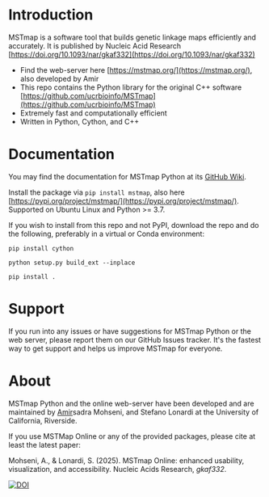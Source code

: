 # Introduction
MSTmap is a software tool that builds genetic linkage maps efficiently and accurately. It is published by Nucleic Acid Research [https://doi.org/10.1093/nar/gkaf332](https://doi.org/10.1093/nar/gkaf332)

- Find the web-server here [https://mstmap.org/](https://mstmap.org/), also developed by Amir
- This repo contains the Python library for the original C++ software [https://github.com/ucrbioinfo/MSTmap](https://github.com/ucrbioinfo/MSTmap)
- Extremely fast and computationally efficient
- Written in Python, Cython, and C++

# Documentation
You may find the documentation for MSTmap Python at its [GitHub Wiki](https://github.com/AmirUCR/MSTmap-Python/wiki).

Install the package via `pip install mstmap`, also here [https://pypi.org/project/mstmap/](https://pypi.org/project/mstmap/). Supported on Ubuntu Linux and Python >= 3.7.

If you wish to install from this repo and not PyPI, download the repo and do the following, preferably in a virtual or Conda environment:

`pip install cython`

`python setup.py build_ext --inplace`

`pip install .`

# Support
If you run into any issues or have suggestions for MSTmap Python or the web server, please report them on our GitHub Issues tracker. It's the fastest way to get support and helps us improve MSTmap for everyone.

# About
MSTmap Python and the online web-server have been developed and are maintained by <ins>Amir</ins>sadra Mohseni, and Stefano Lonardi at the University of California, Riverside.

If you use MSTMap Online or any of the provided packages, please cite at least the latest paper:

Mohseni, A., & Lonardi, S. (2025). MSTmap Online: enhanced usability, visualization, and accessibility. Nucleic Acids Research, _gkaf332_. 

[![DOI](https://zenodo.org/badge/DOI/10.5281/zenodo.15192382.svg)](https://doi.org/10.5281/zenodo.15192382)
